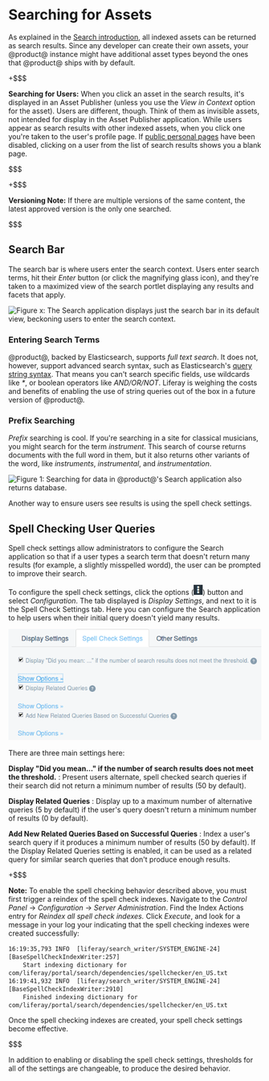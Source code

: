 # Searching for Assets [](id=searching-for-assets)

As explained in the [Search
introduction](/discover/portal/-/knowledge_base/7-0/search), all indexed assets
can be returned as search results. Since any developer can create their own
assets, your @product@ instance might have additional asset types beyond the
ones that @product@ ships with by default. 

+$$$

**Searching for Users:** When you click an asset in the search results, it's displayed
in an Asset Publisher (unless you use the *View in Context* option for the
asset). Users are different, though. Think of them as invisible assets, not
intended for display in the Asset Publisher application. While users appear as
search results with other indexed assets, when you click one you're taken to the
user's profile page. If [public personal
pages](/discover/portal/-/knowledge_base/7-0/creating-sites#customizing-personal-sites)
have been disabled, clicking on a user from the list of search results shows you a
blank page.

$$$

+$$$

**Versioning Note:** If there are multiple versions of the same content, the
latest approved version is the only one searched.  <!-- IS THIS A SEARCH THING
OR AN INDEXING DECISION THAT'S UP TO THE COMPONENT
TEAM?-->

$$$

## Search Bar [](id=search-bar)

The search bar is where users enter the search context. Users enter search
terms, hit their *Enter* button (or click the magnifying glass icon), and
they're taken to a maximized view of the search portlet displaying any results
and facets that apply.

![Figure x: The Search application displays just the search bar in its default view,
beckoning users to enter the search context.](../../images/search-bar.png)

### Entering Search Terms [](id=entering-search-terms)

@product@, backed by Elasticsearch, supports *full text search*. It does not,
however, support advanced search syntax, such as Elasticsearch's [query string
syntax](https://www.elastic.co/guide/en/elasticsearch/reference/current/query-dsl-query-string-query.html#query-string-syntax).
That means you can't search specific fields, use wildcards like *\**, or boolean
operators like *AND/OR/NOT*. Liferay is weighing the costs and benefits of
enabling the use of string queries out of the box in a future version of
@product@.

### Prefix Searching [](id=prefix-searching)

*Prefix* searching is cool. If you're searching in a site for classical
musicians, you might search for the term *instrument*. This search of course
returns documents with the full word in them, but it also returns other variants
of the word, like *instruments*, *instrumental*, and *instrumentation*.

![Figure 1: Searching for *data* in @product@'s Search application also returns
*database*.](../../images/search-prefix.png)

Another way to ensure users see results is using the spell check settings.

<!-- A 7.1 feature, not 7.0 ### Configuring the Search Bar [](id=configuring-the-search-bar) -->
## Spell Checking User Queries [](id=spell-checking-user-queries)

Spell check settings allow administrators to configure the Search application so
that if a user types a search term that doesn't return many results (for
example, a slightly misspelled wordd), the user can be prompted to improve their
search. 

To configure the spell check settings, click the options
(![Options](../../images/icon-options.png)) button and select *Configuration*.
The tab displayed is *Display Settings*, and next to it is the Spell Check
Settings tab. Here you can configure the Search application to help users when
their initial query doesn't yield many results.

![Figure 2: Configure the spell check settings to allow for user input mistakes and help lead users to results.](../../images/search-spell-check-settings.png)

There are three main settings here:

**Display "Did you mean..." if the number of search results does not meet the
threshold.**
: Present users alternate, spell checked search queries if their search did not
return a minimum number of results (50 by default).

**Display Related Queries**
: Display up to a maximum number of alternative queries (5 by default) if the
user's query doesn't return a minimum number of results (0 by default).

**Add New Related Queries Based on Successful Queries**
: Index a user's search query if it produces a minimum number of results (50 by
default). If the Display Related Queries setting is enabled, it can be used as a
related query for similar search queries that don't produce enough results.

+$$$

**Note:** To enable the spell checking behavior described above, you must first
trigger a reindex of the spell check indexes. Navigate to the *Control Panel*
&rarr; *Configuration* &rarr; *Server Administration*. Find the Index Actions
entry for *Reindex all spell check indexes.* Click *Execute*, and look for a
message in your log your indicating that the spell checking indexes were created
successfully:

    16:19:35,793 INFO  [liferay/search_writer/SYSTEM_ENGINE-24][BaseSpellCheckIndexWriter:257] 
        Start indexing dictionary for com/liferay/portal/search/dependencies/spellchecker/en_US.txt
    16:19:41,932 INFO  [liferay/search_writer/SYSTEM_ENGINE-24][BaseSpellCheckIndexWriter:2910] 
        Finished indexing dictionary for com/liferay/portal/search/dependencies/spellchecker/en_US.txt

Once the spell checking indexes are created, your spell check settings become
effective.

$$$

In addition to enabling or disabling the spell check settings, thresholds for
all of the settings are changeable, to produce the desired behavior.

<!-- For 7.1 only ## Search Display Page - good way to segway into Search
Results section -->


